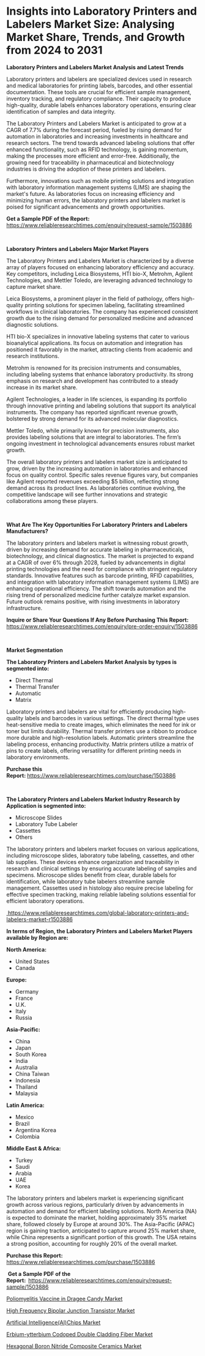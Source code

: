 <p><h1>Insights into Laboratory Printers and Labelers Market Size: Analysing Market Share, Trends, and Growth from 2024 to 2031</h1></p><p><strong>Laboratory Printers and Labelers Market Analysis and Latest Trends</strong></p>
<p><p>Laboratory printers and labelers are specialized devices used in research and medical laboratories for printing labels, barcodes, and other essential documentation. These tools are crucial for efficient sample management, inventory tracking, and regulatory compliance. Their capacity to produce high-quality, durable labels enhances laboratory operations, ensuring clear identification of samples and data integrity.</p><p>The Laboratory Printers and Labelers Market is anticipated to grow at a CAGR of 7.7% during the forecast period, fueled by rising demand for automation in laboratories and increasing investments in healthcare and research sectors. The trend towards advanced labeling solutions that offer enhanced functionality, such as RFID technology, is gaining momentum, making the processes more efficient and error-free. Additionally, the growing need for traceability in pharmaceutical and biotechnology industries is driving the adoption of these printers and labelers.</p><p>Furthermore, innovations such as mobile printing solutions and integration with laboratory information management systems (LIMS) are shaping the market's future. As laboratories focus on increasing efficiency and minimizing human errors, the laboratory printers and labelers market is poised for significant advancements and growth opportunities.</p></p>
<p><strong>Get a Sample PDF of the Report:&nbsp;</strong> <a href="https://www.reliableresearchtimes.com/enquiry/request-sample/1503886?utm_campaign=1420&utm_medium=2&utm_source=Github&utm_content=ia&utm_term=08122024&utm_id=laboratory-printers-and-labelers">https://www.reliableresearchtimes.com/enquiry/request-sample/1503886</a></p>
<p>&nbsp;</p>
<p><strong>Laboratory Printers and Labelers Major Market Players</strong></p>
<p><p>The Laboratory Printers and Labelers Market is characterized by a diverse array of players focused on enhancing laboratory efficiency and accuracy. Key competitors, including Leica Biosystems, HTI bio-X, Metrohm, Agilent Technologies, and Mettler Toledo, are leveraging advanced technology to capture market share.</p><p>Leica Biosystems, a prominent player in the field of pathology, offers high-quality printing solutions for specimen labeling, facilitating streamlined workflows in clinical laboratories. The company has experienced consistent growth due to the rising demand for personalized medicine and advanced diagnostic solutions.</p><p>HTI bio-X specializes in innovative labeling systems that cater to various bioanalytical applications. Its focus on automation and integration has positioned it favorably in the market, attracting clients from academic and research institutions.</p><p>Metrohm is renowned for its precision instruments and consumables, including labeling systems that enhance laboratory productivity. Its strong emphasis on research and development has contributed to a steady increase in its market share.</p><p>Agilent Technologies, a leader in life sciences, is expanding its portfolio through innovative printing and labeling solutions that support its analytical instruments. The company has reported significant revenue growth, bolstered by strong demand for its advanced molecular diagnostics.</p><p>Mettler Toledo, while primarily known for precision instruments, also provides labeling solutions that are integral to laboratories. The firm’s ongoing investment in technological advancements ensures robust market growth.</p><p>The overall laboratory printers and labelers market size is anticipated to grow, driven by the increasing automation in laboratories and enhanced focus on quality control. Specific sales revenue figures vary, but companies like Agilent reported revenues exceeding $5 billion, reflecting strong demand across its product lines. As laboratories continue evolving, the competitive landscape will see further innovations and strategic collaborations among these players.</p></p>
<p>&nbsp;</p>
<p><strong>What Are The Key Opportunities For Laboratory Printers and Labelers Manufacturers?</strong></p>
<p><p>The laboratory printers and labelers market is witnessing robust growth, driven by increasing demand for accurate labeling in pharmaceuticals, biotechnology, and clinical diagnostics. The market is projected to expand at a CAGR of over 6% through 2028, fueled by advancements in digital printing technologies and the need for compliance with stringent regulatory standards. Innovative features such as barcode printing, RFID capabilities, and integration with laboratory information management systems (LIMS) are enhancing operational efficiency. The shift towards automation and the rising trend of personalized medicine further catalyze market expansion. Future outlook remains positive, with rising investments in laboratory infrastructure.</p></p>
<p><strong>Inquire or Share Your Questions If Any Before Purchasing This Report:</strong> <a href="https://www.reliableresearchtimes.com/enquiry/pre-order-enquiry/1503886?utm_campaign=1420&utm_medium=2&utm_source=Github&utm_content=ia&utm_term=08122024&utm_id=laboratory-printers-and-labelers">https://www.reliableresearchtimes.com/enquiry/pre-order-enquiry/1503886</a></p>
<p>&nbsp;</p>
<p><strong>Market Segmentation</strong></p>
<p><strong>The Laboratory Printers and Labelers Market Analysis by types is segmented into:</strong></p>
<p><ul><li>Direct Thermal</li><li>Thermal Transfer</li><li>Automatic</li><li>Matrix</li></ul></p>
<p><p>Laboratory printers and labelers are vital for efficiently producing high-quality labels and barcodes in various settings. The direct thermal type uses heat-sensitive media to create images, which eliminates the need for ink or toner but limits durability. Thermal transfer printers use a ribbon to produce more durable and high-resolution labels. Automatic printers streamline the labeling process, enhancing productivity. Matrix printers utilize a matrix of pins to create labels, offering versatility for different printing needs in laboratory environments.</p></p>
<p><strong>Purchase this Report:&nbsp;</strong><a href="https://www.reliableresearchtimes.com/purchase/1503886?utm_campaign=1420&utm_medium=2&utm_source=Github&utm_content=ia&utm_term=08122024&utm_id=laboratory-printers-and-labelers">https://www.reliableresearchtimes.com/purchase/1503886</a></p>
<p>&nbsp;</p>
<p><strong>The Laboratory Printers and Labelers Market Industry Research by Application is segmented into:</strong></p>
<p><ul><li>Microscope Slides</li><li>Laboratory Tube Labeler</li><li>Cassettes</li><li>Others</li></ul></p>
<p><p>The laboratory printers and labelers market focuses on various applications, including microscope slides, laboratory tube labeling, cassettes, and other lab supplies. These devices enhance organization and traceability in research and clinical settings by ensuring accurate labeling of samples and specimens. Microscope slides benefit from clear, durable labels for identification, while laboratory tube labelers streamline sample management. Cassettes used in histology also require precise labeling for effective specimen tracking, making reliable labeling solutions essential for efficient laboratory operations.</p></p>
<p><a href="https://www.reliableresearchtimes.com/global-laboratory-printers-and-labelers-market-r1503886?utm_campaign=1420&utm_medium=2&utm_source=Github&utm_content=ia&utm_term=08122024&utm_id=laboratory-printers-and-labelers">&nbsp;https://www.reliableresearchtimes.com/global-laboratory-printers-and-labelers-market-r1503886</a></p>
<p><strong>In terms of Region, the Laboratory Printers and Labelers Market Players available by Region are:</strong></p>
<p>
    <p> <strong> North America: </strong>
        <ul>
            <li>United States</li>
            <li>Canada</li>
        </ul>
        </p> 
    <p> <strong> Europe: </strong>
        <ul>
            <li>Germany</li>
            <li>France</li>
            <li>U.K.</li>
            <li>Italy</li>
            <li>Russia</li>
        </ul>
        </p> 
    <p> <strong> Asia-Pacific: </strong>
        <ul>
            <li>China</li>
            <li>Japan</li>
            <li>South Korea</li>
            <li>India</li>
            <li>Australia</li>
            <li>China Taiwan</li>
            <li>Indonesia</li>
            <li>Thailand</li>
            <li>Malaysia</li>
        </ul>
        </p> 
    <p> <strong> Latin America: </strong>
        <ul>
            <li>Mexico</li>
            <li>Brazil</li>
            <li>Argentina Korea</li>
            <li>Colombia</li>
        </ul>
        </p> 
    <p> <strong> Middle East & Africa: </strong>
        <ul>
            <li>Turkey</li>
            <li>Saudi</li>
            <li>Arabia</li>
            <li>UAE</li>
            <li>Korea</li>
        </ul>
    </p>
    </p>
<p><p>The laboratory printers and labelers market is experiencing significant growth across various regions, particularly driven by advancements in automation and demand for efficient labeling solutions. North America (NA) is expected to dominate the market, holding approximately 35% market share, followed closely by Europe at around 30%. The Asia-Pacific (APAC) region is gaining traction, anticipated to capture around 25% market share, while China represents a significant portion of this growth. The USA retains a strong position, accounting for roughly 20% of the overall market.</p></p>
<p><strong>Purchase this Report: </strong><a href="https://www.reliableresearchtimes.com/purchase/1503886?utm_campaign=1420&utm_medium=2&utm_source=Github&utm_content=ia&utm_term=08122024&utm_id=laboratory-printers-and-labelers">https://www.reliableresearchtimes.com/purchase/1503886</a></p>
<p>&nbsp;<strong>Get a Sample PDF of the Report:&nbsp;&nbsp;</strong><a href="https://www.reliableresearchtimes.com/enquiry/request-sample/1503886?utm_campaign=1420&utm_medium=2&utm_source=Github&utm_content=ia&utm_term=08122024&utm_id=laboratory-printers-and-labelers">https://www.reliableresearchtimes.com/enquiry/request-sample/1503886</a></p>
<p><strong></strong></p>
<p><p><a href="https://www.linkedin.com/pulse/poliomyelitis-vaccine-dragee-candy-market-size-forecast-9uu5e?utm_campaign=1420&utm_medium=2&utm_source=Github&utm_content=ia&utm_term=08122024&utm_id=laboratory-printers-and-labelers">Poliomyelitis Vaccine in Dragee Candy Market</a></p><p><a href="https://www.linkedin.com/pulse/compreh-proposis-fbaif?utm_campaign=1420&utm_medium=2&utm_source=Github&utm_content=ia&utm_term=08122024&utm_id=laboratory-printers-and-labelers">High Frequency Bipolar Junction Transistor Market</a></p><p><a href="https://www.linkedin.com/pulse/unlocking-potential-artificial-intelligenceaichips-market-growth-misof?utm_campaign=1420&utm_medium=2&utm_source=Github&utm_content=ia&utm_term=08122024&utm_id=laboratory-printers-and-labelers">Artificial Intelligence(AI)Chips Market</a></p><p><a href="https://www.linkedin.com/pulse/according-latest-erbium-ytterbium-codoped-double-cladding-fiber-7s6yf?utm_campaign=1420&utm_medium=2&utm_source=Github&utm_content=ia&utm_term=08122024&utm_id=laboratory-printers-and-labelers">Erbium-ytterbium Codoped Double Cladding Fiber Market</a></p><p><a href="https://www.linkedin.com/pulse/in-depth-analysis-hexagonal-boron-nitride-composite-ceramics-kzose?utm_campaign=1420&utm_medium=2&utm_source=Github&utm_content=ia&utm_term=08122024&utm_id=laboratory-printers-and-labelers">Hexagonal Boron Nitride Composite Ceramics Market</a></p></p>
